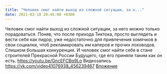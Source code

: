 ```yaml
---
title: "Человек смог найти выход из сложной ситуации, за н..."
date: 2021-03-18 20:45:00 +0300
---
```


Человек смог найти выход из сложной ситуации, за него можно только порадоваться. Поняв, что после прихода Тиктока, просто выглядеть и вести себя как пидор, уже недостаточно для привлечения хомячков в свои социалки, чтоб рекламировать им каперов и прочих лоховодов. Слишком большая конкуренция. И человек смог найти себя в стане строителей Прекрасной России Будущего, где его приняли таким как он есть.
https://youtu.be/GncEFCBq9Lo
Видеозапись
<a class="vk-attach" href="https://vk.com/video41076938_456239467">https://vk.com/video41076938_456239467</a>
<a class="vk-attach" href="https://vk.com/video41076938_456239467">Вложение</a>
